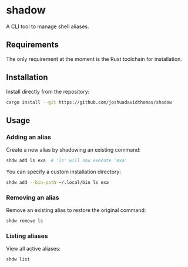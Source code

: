 # shadow

A CLI tool to manage shell aliases.

## Requirements

The only requirement at the moment is the Rust toolchain for installation.

## Installation

Install directly from the repository:

```bash
cargo install --git https://github.com/joshuadavidthomas/shadow
```

## Usage

### Adding an alias

Create a new alias by shadowing an existing command:

```bash
shdw add ls exa  # 'ls' will now execute 'exa'
```

You can specify a custom installation directory:

```bash
shdw add --bin-path ~/.local/bin ls exa
```

### Removing an alias

Remove an existing alias to restore the original command:

```bash
shdw remove ls
```

### Listing aliases

View all active aliases:

```bash
shdw list
```
